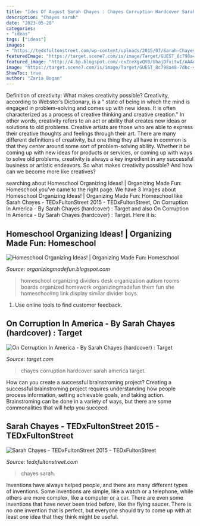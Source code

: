 ```yaml
---
title: "Ides Of August Sarah Chayes : Chayes Corruption Hardcover Sarah America Target"
description: "Chayes sarah"
date: "2023-05-28"
categories:
- "ideas"
tags: ["ideas"]
images:
- "https://tedxfultonstreet.com/wp-content/uploads/2015/07/Sarah-Chayes-TEDxFultonStreet-20151-300x300.jpg"
featuredImage: "https://target.scene7.com/is/image/Target/GUEST_8c798a48-7dbc-4310-a8cc-024e8a9c345f?wid=488&amp;hei=488&amp;fmt=pjpeg"
featured_image: "http://4.bp.blogspot.com/-cxZceXgvQV0/UhajDfxitwI/AAAAAAAAQVY/Ulm1kLkFvD8/s1600/organized+dividers+for+homeschool+rooms.jpg"
image: "https://target.scene7.com/is/image/Target/GUEST_8c798a48-7dbc-4310-a8cc-024e8a9c345f?wid=488&amp;hei=488&amp;fmt=pjpeg"
ShowToc: true
author: "Zaria Bogan"
---
```



Definition of creativity: What makes creativity possible?
Creativity, according to Webster’s Dictionary, is a “ state of being in which the mind is engaged in problem-solving and comes up with new ideas. It is often characterized as a process of creative thinking and creative creation.” In other words, creativity refers to an act or ability that creates new ideas or solutions to old problems. Creative artists are those who are able to express their creative thoughts and feelings through their art.
There are many different definitions of creativity, but one thing they all have in common is that they center around some sort of problem-solving ability. Whether it be coming up with new ideas for products or services, or coming up with ways to solve old problems, creativity is always a key ingredient in any successful business or artistic endeavors. So what makes creativity possible? And how can we become more like creatives?

	

		
searching about Homeschool Organizing Ideas! | Organizing Made Fun: Homeschool you've came to the right page. We have 3 Images about Homeschool Organizing Ideas! | Organizing Made Fun: Homeschool like Sarah Chayes - TEDxFultonStreet 2015 - TEDxFultonStreet, On Corruption In America - By Sarah Chayes (hardcover) : Target and also On Corruption In America - By Sarah Chayes (hardcover) : Target. Here it is:
		
    
## Homeschool Organizing Ideas! | Organizing Made Fun: Homeschool

<img loading=lazy src="http://4.bp.blogspot.com/-cxZceXgvQV0/UhajDfxitwI/AAAAAAAAQVY/Ulm1kLkFvD8/s1600/organized+dividers+for+homeschool+rooms.jpg" onerror="this.onerror=null;this.src='https://tse4.mm.bing.net/th?id=OIP.DVMwzGvkPHhq0jGrFVYAjAHaE6&amp;pid=15.1';" alt="Homeschool Organizing Ideas! | Organizing Made Fun: Homeschool">

_Source: organizingmadefun.blogspot.com_

>homeschool organizing dividers desk organization autism rooms boards organized homework organizingmadefun them fun she homeschooling link display similar divider boys. 

	

1. Use online tools to find customer feedback.

    
## On Corruption In America - By Sarah Chayes (hardcover) : Target

<img loading=lazy src="https://target.scene7.com/is/image/Target/GUEST_8c798a48-7dbc-4310-a8cc-024e8a9c345f?wid=488&amp;hei=488&amp;fmt=pjpeg" onerror="this.onerror=null;this.src='https://tse3.mm.bing.net/th?id=OIP.Krk8pVZyG6dK7xVMHtpdwQHaHa&amp;pid=15.1';" alt="On Corruption In America - By Sarah Chayes (hardcover) : Target">

_Source: target.com_

>chayes corruption hardcover sarah america target. 

	

How can you create a successful brainstroming project?
Creating a successful brainstroming project requires understanding how people process information, setting achievable goals, and taking action. Brainstroming can be done in a variety of ways, but there are some commonalities that will help you succeed.

    
## Sarah Chayes - TEDxFultonStreet 2015 - TEDxFultonStreet

<img loading=lazy src="https://tedxfultonstreet.com/wp-content/uploads/2015/07/Sarah-Chayes-TEDxFultonStreet-20151-300x300.jpg" onerror="this.onerror=null;this.src='https://tse1.mm.bing.net/th?id=OIP.3wpFt74Au9mpvnCJGkj7fgAAAA&amp;pid=15.1';" alt="Sarah Chayes - TEDxFultonStreet 2015 - TEDxFultonStreet">

_Source: tedxfultonstreet.com_

>chayes sarah. 

	

Inventions have always helped people, and there are many different types of inventions. Some inventions are simple, like a watch or a telephone, while others are more complex, like a computer or a car. There are even some inventions that have never been tried before, like the flying saucer. There is no one invention that is perfect, but everyone should try to come up with at least one idea that they think might be useful.

